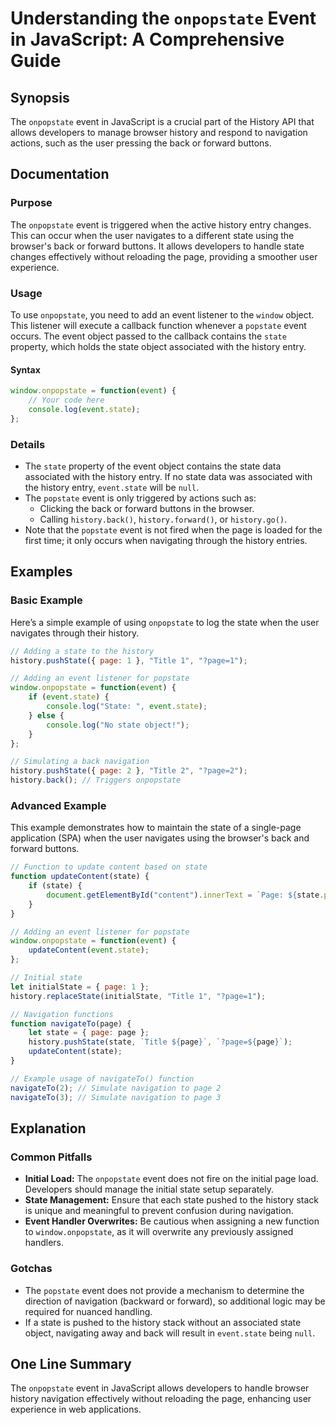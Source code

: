 <!--
Meta Description: # Understanding the `onpopstate` Event in JavaScript: A Comprehensive Guide ## Synopsis The `onpopstate` event in JavaScript is a crucial part of the ...
Meta Keywords: state, event, page, history, onpopstate
-->

# Understanding the `onpopstate` Event in JavaScript: A Comprehensive Guide

## Synopsis
The `onpopstate` event in JavaScript is a crucial part of the History API that allows developers to manage browser history and respond to navigation actions, such as the user pressing the back or forward buttons.

## Documentation

### Purpose
The `onpopstate` event is triggered when the active history entry changes. This can occur when the user navigates to a different state using the browser's back or forward buttons. It allows developers to handle state changes effectively without reloading the page, providing a smoother user experience.

### Usage
To use `onpopstate`, you need to add an event listener to the `window` object. This listener will execute a callback function whenever a `popstate` event occurs. The event object passed to the callback contains the `state` property, which holds the state object associated with the history entry.

#### Syntax
```javascript
window.onpopstate = function(event) {
    // Your code here
    console.log(event.state);
};
```

### Details
- The `state` property of the event object contains the state data associated with the history entry. If no state data was associated with the history entry, `event.state` will be `null`.
- The `popstate` event is only triggered by actions such as:
  - Clicking the back or forward buttons in the browser.
  - Calling `history.back()`, `history.forward()`, or `history.go()`.
- Note that the `popstate` event is not fired when the page is loaded for the first time; it only occurs when navigating through the history entries.

## Examples

### Basic Example
Here’s a simple example of using `onpopstate` to log the state when the user navigates through their history.

```javascript
// Adding a state to the history
history.pushState({ page: 1 }, "Title 1", "?page=1");

// Adding an event listener for popstate
window.onpopstate = function(event) {
    if (event.state) {
        console.log("State: ", event.state);
    } else {
        console.log("No state object!");
    }
};

// Simulating a back navigation
history.pushState({ page: 2 }, "Title 2", "?page=2");
history.back(); // Triggers onpopstate
```

### Advanced Example
This example demonstrates how to maintain the state of a single-page application (SPA) when the user navigates using the browser's back and forward buttons.

```javascript
// Function to update content based on state
function updateContent(state) {
    if (state) {
        document.getElementById("content").innerText = `Page: ${state.page}`;
    }
}

// Adding an event listener for popstate
window.onpopstate = function(event) {
    updateContent(event.state);
};

// Initial state
let initialState = { page: 1 };
history.replaceState(initialState, "Title 1", "?page=1");

// Navigation functions
function navigateTo(page) {
    let state = { page: page };
    history.pushState(state, `Title ${page}`, `?page=${page}`);
    updateContent(state);
}

// Example usage of navigateTo() function
navigateTo(2); // Simulate navigation to page 2
navigateTo(3); // Simulate navigation to page 3
```

## Explanation
### Common Pitfalls
- **Initial Load:** The `onpopstate` event does not fire on the initial page load. Developers should manage the initial state setup separately.
- **State Management:** Ensure that each state pushed to the history stack is unique and meaningful to prevent confusion during navigation.
- **Event Handler Overwrites:** Be cautious when assigning a new function to `window.onpopstate`, as it will overwrite any previously assigned handlers.

### Gotchas
- The `popstate` event does not provide a mechanism to determine the direction of navigation (backward or forward), so additional logic may be required for nuanced handling.
- If a state is pushed to the history stack without an associated state object, navigating away and back will result in `event.state` being `null`.

## One Line Summary
The `onpopstate` event in JavaScript allows developers to handle browser history navigation effectively without reloading the page, enhancing user experience in web applications.